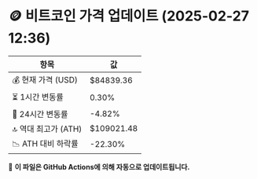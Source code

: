 # 🪙 비트코인 가격 업데이트 (2025-02-27 12:36)

| 항목                | 값 |
|--------------------|----------------|
| 💰 현재 가격 (USD) | $84839.36 |
| ⏳ 1시간 변동률    | 0.30% |
| 📆 24시간 변동률   | -4.82% |
| 🔝 역대 최고가 (ATH) | $109021.48 |
| 📉 ATH 대비 하락률 | -22.30% |

🔄 **이 파일은 GitHub Actions에 의해 자동으로 업데이트됩니다.**
